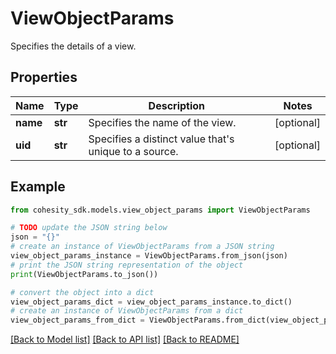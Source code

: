 # ViewObjectParams

Specifies the details of a view.

## Properties

Name | Type | Description | Notes
------------ | ------------- | ------------- | -------------
**name** | **str** | Specifies the name of the view. | [optional] 
**uid** | **str** | Specifies a distinct value that&#39;s unique to a source. | [optional] 

## Example

```python
from cohesity_sdk.models.view_object_params import ViewObjectParams

# TODO update the JSON string below
json = "{}"
# create an instance of ViewObjectParams from a JSON string
view_object_params_instance = ViewObjectParams.from_json(json)
# print the JSON string representation of the object
print(ViewObjectParams.to_json())

# convert the object into a dict
view_object_params_dict = view_object_params_instance.to_dict()
# create an instance of ViewObjectParams from a dict
view_object_params_from_dict = ViewObjectParams.from_dict(view_object_params_dict)
```
[[Back to Model list]](../README.md#documentation-for-models) [[Back to API list]](../README.md#documentation-for-api-endpoints) [[Back to README]](../README.md)


